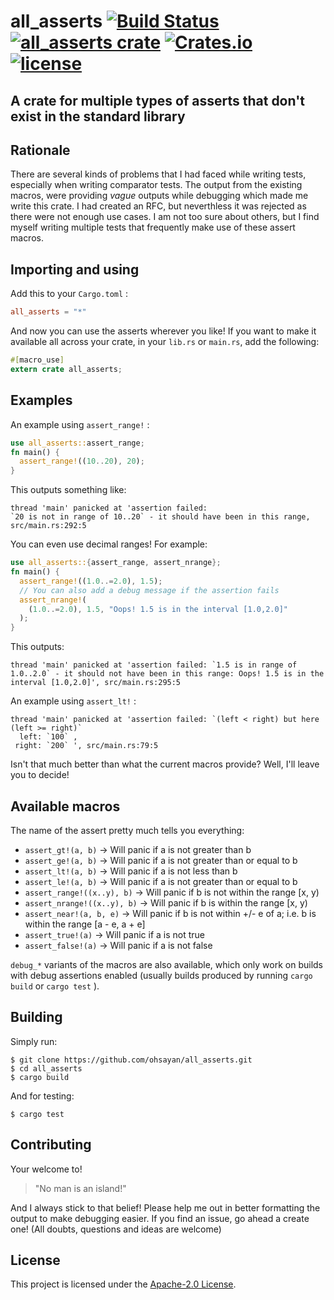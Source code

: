 # all_asserts [![Build Status](https://travis-ci.org/ohsayan/all_asserts.svg?branch=master)](https://travis-ci.org/ohsayan/all_asserts) [![all_asserts crate](https://img.shields.io/crates/v/all_asserts.svg?style=flat-square)](https://crates.io/crates/all_asserts) [![Crates.io](https://img.shields.io/crates/d/all_asserts.svg?color=%234527A0)](https://crates.io/crates/all_asserts) [![license](https://img.shields.io/badge/License-Apache%202.0-blue.svg)](./LICENSE)

## A crate for multiple types of asserts that don't exist in the standard library

## Rationale

There are several kinds of problems that I had faced while writing tests, especially when writing comparator tests.
The output from the existing macros, were providing _vague_ outputs while debugging which made me write this crate.
I had created an RFC, but neverthless it was rejected as there were not enough use cases. I am not too sure about others, but I find myself writing multiple tests that frequently make use of these assert macros.

## Importing and using

Add this to your `Cargo.toml` :

```toml
all_asserts = "*"
```

And now you can use the asserts wherever you like! If you want to make it available all across
your crate, in your `lib.rs` or `main.rs`, add the following:

```rust
#[macro_use]
extern crate all_asserts;
```

## Examples

An example using `assert_range!` :

```rust
use all_asserts::assert_range;
fn main() {
  assert_range!((10..20), 20);
}
```

This outputs something like:

```
thread 'main' panicked at 'assertion failed:
`20 is not in range of 10..20` - it should have been in this range, src/main.rs:292:5
```

You can even use decimal ranges! For example:

```rust
use all_asserts::{assert_range, assert_nrange};
fn main() {
  assert_range!((1.0..=2.0), 1.5);
  // You can also add a debug message if the assertion fails
  assert_nrange!(
    (1.0..=2.0), 1.5, "Oops! 1.5 is in the interval [1.0,2.0]"
  );
}
```

This outputs:

```
thread 'main' panicked at 'assertion failed: `1.5 is in range of 1.0..2.0` - it should not have been in this range: Oops! 1.5 is in the interval [1.0,2.0]', src/main.rs:295:5
```

An example using `assert_lt!` :

```
thread 'main' panicked at 'assertion failed: `(left < right) but here (left >= right)`
  left: `100` ,
 right: `200` ', src/main.rs:79:5
```

Isn't that much better than what the current macros provide? Well, I'll leave you to decide!

## Available macros

The name of the assert pretty much tells you everything:

- `assert_gt!(a, b)` -> Will panic if a is not greater than b
- `assert_ge!(a, b)` -> Will panic if a is not greater than or equal to b
- `assert_lt!(a, b)` -> Will panic if a is not less than b
- `assert_le!(a, b)` -> Will panic if a is not greater than or equal to b
- `assert_range!((x..y), b)` -> Will panic if b is not within the range [x, y)
- `assert_nrange!((x..y), b)` -> Will panic if b is within the range [x, y)
- `assert_near!(a, b, e)` -> Will panic if b is not within +/- e of a; i.e. b is within the range [a - e, a + e]
- `assert_true!(a)` -> Will panic if a is not true
- `assert_false!(a)` -> Will panic if a is not false

`debug_*` variants of the macros are also available, which only work on builds with debug assertions enabled (usually builds produced by running `cargo build` or `cargo test` ).

## Building

Simply run:

```shell
$ git clone https://github.com/ohsayan/all_asserts.git
$ cd all_asserts
$ cargo build
```

And for testing:

```shell
$ cargo test
```

## Contributing

Your welcome to!

> "No man is an island!"

And I always stick to that belief! Please help me out in better formatting the output to make debugging easier. If you find an issue, go ahead a create one! (All doubts, questions and ideas are welcome)

## License

This project is licensed under the [Apache-2.0 License](./LICENSE).
